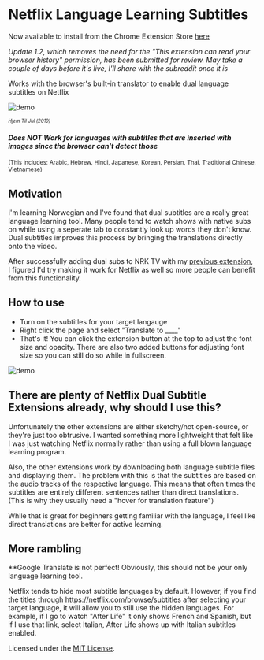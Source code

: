 # Netflix Language Learning Subtitles
Now available to install from the Chrome Extension Store [here](https://chrome.google.com/webstore/detail/netflix-language-learning/ljnmedkgcgidbbjhbkdonempgcgdhjfl?hl=en)

*Update 1.2, which removes the need for the "This extension can read your browser history" permission, has been submitted for review. May take a couple of days before it's live, I'll share with the subreddit once it is*

Works with the browser's built-in translator to enable dual language subtitles on Netflix


![demo](https://github.com/DeeFrancois/netflix-dual-subs/blob/master/DocumentImages/demo.gif)

<sup><sup>_Hjem Til Jul (2019)_</sup></sup>
#### *Does NOT Work for languages with subtitles that are inserted with images since the browser can't detect those*
<sup>(This includes: Arabic, Hebrew, Hindi, Japanese, Korean, Persian, Thai, Traditional Chinese, Vietnamese)</sup>

## Motivation
I'm learning Norwegian and I've found that dual subtitles are a really great language learning tool. Many people tend to watch shows with native subs on while using a seperate tab to constantly look up words they don't know. Dual subtitles improves this process by bringing the translations directly onto the video. 

After successfully adding dual subs to NRK TV with my [previous extension](https://chrome.google.com/webstore/detail/nrk-tv-language-learning/lmjfcijpnghdkpnoakgljodpjnimbakp), I figured I'd try making it work for Netflix as well so more people can benefit from this functionality.

## How to use
- Turn on the subtitles for your target langauge
- Right click the page and select "Translate to ____"
- That's it! You can click the extension button at the top to adjust the font size and opacity. There are also two added buttons for adjusting font size so you can still do so while in fullscreen.

![demo](https://github.com/DeeFrancois/netflix-dual-subs/blob/master/DocumentImages/settings.gif)



## There are plenty of Netflix Dual Subtitle Extensions already, why should I use this?
Unfortunately the other extensions are either sketchy/not open-source, or they're just too obtrusive. I wanted something more lightweight that felt like I was just watching Netflix normally rather than using a full blown language learning program.

Also, the other extensions work by downloading both language subtitle files and displaying them. The problem with this is that the subtitles are based on the audio tracks of the respective language. This means that often times the subtitles are entirely different sentences rather than direct translations. (This is why they usually need a "hover for translation feature")

While that is great for beginners getting familiar with the language, I feel like direct translations are better for active learning.

## More rambling

**Google Translate is not perfect! Obviously, this should not be your only language learning tool.

Netflix tends to hide most subtitle languages by default. However, if you find the titles through https://netflix.com/browse/subtitles after selecting your target language, it will allow you to still use the hidden languages. For example, if I go to watch "After Life" it only shows French and Spanish, but if I use that link, select Italian, After Life shows up with Italian subtitles enabled. 


Licensed under the [MIT License](LICENSE).
